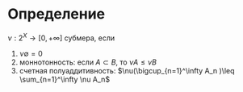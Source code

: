 # Определение
$\nu: 2^X \rightarrow [0, +\infty]$ субмера, если
1. $\nu \emptyset = 0$
2. моннотонность: если $A \subset B$, то $\nu A \leq \nu B$ 
3. счетная полуаддитивность: $\nu(\bigcup_{n=1}^\infty A_n )\leq \sum_{n=1}^\infty \nu A_n$